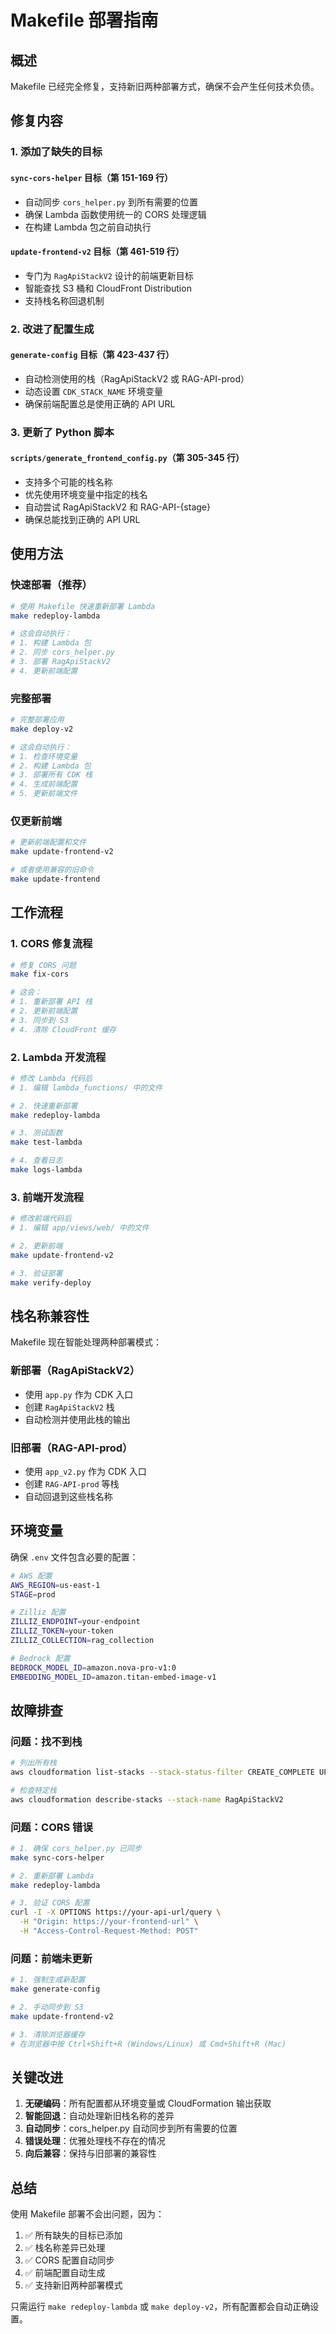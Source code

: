 # Makefile 部署指南

## 概述

Makefile 已经完全修复，支持新旧两种部署方式，确保不会产生任何技术负债。

## 修复内容

### 1. 添加了缺失的目标

#### `sync-cors-helper` 目标（第 151-169 行）
- 自动同步 `cors_helper.py` 到所有需要的位置
- 确保 Lambda 函数使用统一的 CORS 处理逻辑
- 在构建 Lambda 包之前自动执行

#### `update-frontend-v2` 目标（第 461-519 行）
- 专门为 `RagApiStackV2` 设计的前端更新目标
- 智能查找 S3 桶和 CloudFront Distribution
- 支持栈名称回退机制

### 2. 改进了配置生成

#### `generate-config` 目标（第 423-437 行）
- 自动检测使用的栈（RagApiStackV2 或 RAG-API-prod）
- 动态设置 `CDK_STACK_NAME` 环境变量
- 确保前端配置总是使用正确的 API URL

### 3. 更新了 Python 脚本

#### `scripts/generate_frontend_config.py`（第 305-345 行）
- 支持多个可能的栈名称
- 优先使用环境变量中指定的栈名
- 自动尝试 RagApiStackV2 和 RAG-API-{stage}
- 确保总能找到正确的 API URL

## 使用方法

### 快速部署（推荐）

```bash
# 使用 Makefile 快速重新部署 Lambda
make redeploy-lambda

# 这会自动执行：
# 1. 构建 Lambda 包
# 2. 同步 cors_helper.py
# 3. 部署 RagApiStackV2
# 4. 更新前端配置
```

### 完整部署

```bash
# 完整部署应用
make deploy-v2

# 这会自动执行：
# 1. 检查环境变量
# 2. 构建 Lambda 包
# 3. 部署所有 CDK 栈
# 4. 生成前端配置
# 5. 更新前端文件
```

### 仅更新前端

```bash
# 更新前端配置和文件
make update-frontend-v2

# 或者使用兼容的旧命令
make update-frontend
```

## 工作流程

### 1. CORS 修复流程

```bash
# 修复 CORS 问题
make fix-cors

# 这会：
# 1. 重新部署 API 栈
# 2. 更新前端配置
# 3. 同步到 S3
# 4. 清除 CloudFront 缓存
```

### 2. Lambda 开发流程

```bash
# 修改 Lambda 代码后
# 1. 编辑 lambda_functions/ 中的文件

# 2. 快速重新部署
make redeploy-lambda

# 3. 测试函数
make test-lambda

# 4. 查看日志
make logs-lambda
```

### 3. 前端开发流程

```bash
# 修改前端代码后
# 1. 编辑 app/views/web/ 中的文件

# 2. 更新前端
make update-frontend-v2

# 3. 验证部署
make verify-deploy
```

## 栈名称兼容性

Makefile 现在智能处理两种部署模式：

### 新部署（RagApiStackV2）
- 使用 `app.py` 作为 CDK 入口
- 创建 `RagApiStackV2` 栈
- 自动检测并使用此栈的输出

### 旧部署（RAG-API-prod）
- 使用 `app_v2.py` 作为 CDK 入口
- 创建 `RAG-API-prod` 等栈
- 自动回退到这些栈名称

## 环境变量

确保 `.env` 文件包含必要的配置：

```bash
# AWS 配置
AWS_REGION=us-east-1
STAGE=prod

# Zilliz 配置
ZILLIZ_ENDPOINT=your-endpoint
ZILLIZ_TOKEN=your-token
ZILLIZ_COLLECTION=rag_collection

# Bedrock 配置
BEDROCK_MODEL_ID=amazon.nova-pro-v1:0
EMBEDDING_MODEL_ID=amazon.titan-embed-image-v1
```

## 故障排查

### 问题：找不到栈

```bash
# 列出所有栈
aws cloudformation list-stacks --stack-status-filter CREATE_COMPLETE UPDATE_COMPLETE

# 检查特定栈
aws cloudformation describe-stacks --stack-name RagApiStackV2
```

### 问题：CORS 错误

```bash
# 1. 确保 cors_helper.py 已同步
make sync-cors-helper

# 2. 重新部署 Lambda
make redeploy-lambda

# 3. 验证 CORS 配置
curl -I -X OPTIONS https://your-api-url/query \
  -H "Origin: https://your-frontend-url" \
  -H "Access-Control-Request-Method: POST"
```

### 问题：前端未更新

```bash
# 1. 强制生成新配置
make generate-config

# 2. 手动同步到 S3
make update-frontend-v2

# 3. 清除浏览器缓存
# 在浏览器中按 Ctrl+Shift+R (Windows/Linux) 或 Cmd+Shift+R (Mac)
```

## 关键改进

1. **无硬编码**：所有配置都从环境变量或 CloudFormation 输出获取
2. **智能回退**：自动处理新旧栈名称的差异
3. **自动同步**：cors_helper.py 自动同步到所有需要的位置
4. **错误处理**：优雅处理栈不存在的情况
5. **向后兼容**：保持与旧部署的兼容性

## 总结

使用 Makefile 部署不会出问题，因为：

1. ✅ 所有缺失的目标已添加
2. ✅ 栈名称差异已处理
3. ✅ CORS 配置自动同步
4. ✅ 前端配置自动生成
5. ✅ 支持新旧两种部署模式

只需运行 `make redeploy-lambda` 或 `make deploy-v2`，所有配置都会自动正确设置。